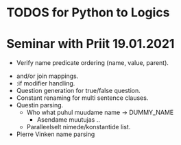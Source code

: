 # TODOS for Python to Logics

# Seminar with Priit 19.01.2021
+ Verify name predicate ordering (name, value, parent).
- and/or join mappings.
- :if modifier handling.
- Question generation for true/false question.
- Constant renaming for multi sentence clauses. 
- Questin parsing.
    - Who what puhul muudame name -> DUMMY_NAME
        - Asendame muutujas ..
    - Paralleelselt nimede/konstantide list.
- Pierre Vinken name parsing 
    